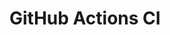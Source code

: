 # GitHub Actions CI


































































































































































































































































































































































































































































































































































































































































































































































































































































































































































































































































































































































































































































































































































































































































































































































































































































































































































































































































































































































































































































































































































































































































































































































































































































































































































































































































































































































































































































































































































